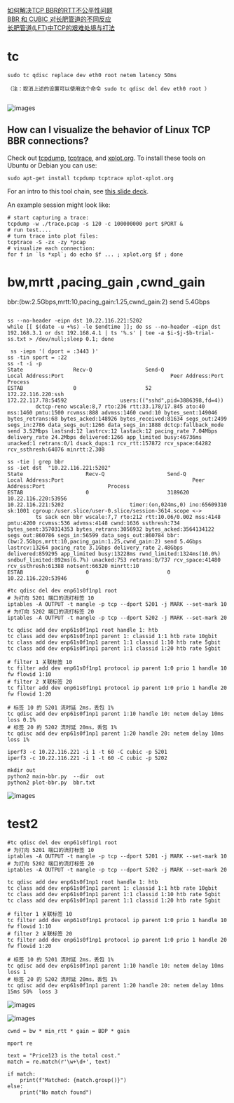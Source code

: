 



[如何解决TCP BBR的RTT不公平性问题](https://zhuanlan.zhihu.com/p/399639987)    
[BBR 和 CUBIC 对长肥管道的不同反应](https://zhuanlan.zhihu.com/p/31704683339)   
[长肥管道(LFT)中TCP的艰难处境与打法](https://blog.csdn.net/dog250/article/details/113020804)   


#  tc


```
sudo tc qdisc replace dev eth0 root netem latency 50ms   

（注：取消上述的设置可以使用这个命令 sudo tc qdisc del dev eth0 root ）  


```


![images](rtt.png)    



## How can I visualize the behavior of Linux TCP BBR connections?

Check out [tcpdump](http://www.tcpdump.org/),
[tcptrace](http://www.tcptrace.org/), and
[xplot.org](http://www.xplot.org/). To install these tools on Ubuntu or Debian
you can use:

```
sudo apt-get install tcpdump tcptrace xplot-xplot.org
```

For an intro to this tool chain, see
[this slide deck](https://fasterdata.es.net/assets/Uploads/20131016-TCPDumpTracePlot.pdf).

An example session might look like:
```
# start capturing a trace:
tcpdump -w ./trace.pcap -s 120 -c 100000000 port $PORT &
# run test....
# turn trace into plot files:
tcptrace -S -zx -zy *pcap
# visualize each connection:
for f in `ls *xpl`; do echo $f ... ; xplot.org $f ; done
```


#  bw,mrtt ,pacing_gain ,cwnd_gain


bbr:(bw:2.5Gbps,mrtt:10,pacing_gain:1.25,cwnd_gain:2) send 5.4Gbps 

```

ss --no-header -eipn dst 10.22.116.221:5202
while [[ $(date -u +%s) -le $endtime ]]; do ss --no-header -eipn dst 192.168.3.1 or dst 192.168.4.1 | ts '%.s' | tee -a $i-$j-$b-trial-ss.txt > /dev/null;sleep 0.1; done

 ss -iepn '( dport = :3443 )'
ss -tin sport = :22
ss -t -i -p
State                Recv-Q                 Send-Q                                  Local Address:Port                                  Peer Address:Port                 Process                
ESTAB                0                      52                                     172.22.116.220:ssh                                  172.22.117.78:54592                 users:(("sshd",pid=3886398,fd=4))
         dctcp-reno wscale:8,7 rto:236 rtt:33.178/17.845 ato:40 mss:1460 pmtu:1500 rcvmss:888 advmss:1460 cwnd:10 bytes_sent:149046 bytes_retrans:68 bytes_acked:148926 bytes_received:81634 segs_out:2499 segs_in:2786 data_segs_out:1266 data_segs_in:1888 dctcp:fallback_mode send 3.52Mbps lastsnd:12 lastrcv:12 lastack:12 pacing_rate 7.04Mbps delivery_rate 24.2Mbps delivered:1266 app_limited busy:46736ms unacked:1 retrans:0/1 dsack_dups:1 rcv_rtt:157872 rcv_space:64282 rcv_ssthresh:64076 minrtt:2.308
```

```
ss -tie | grep bbr
ss -iet dst  "10.22.116.221:5202"
State                    Recv-Q                    Send-Q                                        Local Address:Port                                         Peer Address:Port                    Process                                                                                                                                                                                          
ESTAB                    0                         3189620                                       10.22.116.220:53956                                       10.22.116.221:5202                     timer:(on,024ms,0) ino:65609310 sk:1001 cgroup:/user.slice/user-0.slice/session-3614.scope <->
         ts sack ecn bbr wscale:7,7 rto:212 rtt:10.06/0.002 mss:4148 pmtu:4200 rcvmss:536 advmss:4148 cwnd:1636 ssthresh:734 bytes_sent:3570314353 bytes_retrans:3056932 bytes_acked:3564134122 segs_out:860786 segs_in:56599 data_segs_out:860784 bbr:(bw:2.5Gbps,mrtt:10,pacing_gain:1.25,cwnd_gain:2) send 5.4Gbps lastrcv:13264 pacing_rate 3.1Gbps delivery_rate 2.48Gbps delivered:859295 app_limited busy:13228ms rwnd_limited:1324ms(10.0%) sndbuf_limited:892ms(6.7%) unacked:753 retrans:0/737 rcv_space:41480 rcv_ssthresh:61388 notsent:66320 minrtt:10
ESTAB                    0                         0                                             10.22.116.220:53946 
```


```
#tc qdisc del dev enp61s0f1np1 root
# 为打向 5201 端口的流打标签 10
iptables -A OUTPUT -t mangle -p tcp --dport 5201 -j MARK --set-mark 10
# 为打向 5202 端口的流打标签 20
iptables -A OUTPUT -t mangle -p tcp --dport 5202 -j MARK --set-mark 20

tc qdisc add dev enp61s0f1np1 root handle 1: htb
tc class add dev enp61s0f1np1 parent 1: classid 1:1 htb rate 10gbit
tc class add dev enp61s0f1np1 parent 1:1 classid 1:10 htb rate 5gbit
tc class add dev enp61s0f1np1 parent 1:1 classid 1:20 htb rate 5gbit

# filter 1 关联标签 10 
tc filter add dev enp61s0f1np1 protocol ip parent 1:0 prio 1 handle 10 fw flowid 1:10
# filter 2 关联标签 20
tc filter add dev enp61s0f1np1 protocol ip parent 1:0 prio 1 handle 20 fw flowid 1:20

# 标签 10 的 5201 流时延 2ms，丢包 1%
tc qdisc add dev enp61s0f1np1 parent 1:10 handle 10: netem delay 10ms loss 0.1%
# 标签 20 的 5202 流时延 20ms，丢包 1%
tc qdisc add dev enp61s0f1np1 parent 1:20 handle 20: netem delay 10ms loss 1%
```

```
iperf3 -c 10.22.116.221 -i 1 -t 60 -C cubic -p 5201
iperf3 -c 10.22.116.221 -i 1 -t 60 -C cubic -p 5202
```


```
mkdir out
python2 main-bbr.py  --dir  out
python2 plot-bbr.py  bbr.txt 
```
![images](bbr1.png)


# test2

```
#tc qdisc del dev enp61s0f1np1 root
# 为打向 5201 端口的流打标签 10
iptables -A OUTPUT -t mangle -p tcp --dport 5201 -j MARK --set-mark 10
# 为打向 5202 端口的流打标签 20
iptables -A OUTPUT -t mangle -p tcp --dport 5202 -j MARK --set-mark 20

tc qdisc add dev enp61s0f1np1 root handle 1: htb
tc class add dev enp61s0f1np1 parent 1: classid 1:1 htb rate 10gbit
tc class add dev enp61s0f1np1 parent 1:1 classid 1:10 htb rate 5gbit
tc class add dev enp61s0f1np1 parent 1:1 classid 1:20 htb rate 5gbit

# filter 1 关联标签 10 
tc filter add dev enp61s0f1np1 protocol ip parent 1:0 prio 1 handle 10 fw flowid 1:10
# filter 2 关联标签 20
tc filter add dev enp61s0f1np1 protocol ip parent 1:0 prio 1 handle 20 fw flowid 1:20

# 标签 10 的 5201 流时延 2ms，丢包 1%
tc qdisc add dev enp61s0f1np1 parent 1:10 handle 10: netem delay 10ms loss 1
# 标签 20 的 5202 流时延 20ms，丢包 1%
tc qdisc add dev enp61s0f1np1 parent 1:20 handle 20: netem delay 10ms  15ms 50%  loss 3
```


![images](bbr3.png)

![images](bbr2.png)


```
cwnd = bw * min_rtt * gain = BDP * gain
```

```
mport re

text = "Price123 is the total cost."
match = re.match(r'\w+\d+', text)

if match:
    print(f"Matched: {match.group()}")
else:
    print("No match found")
```